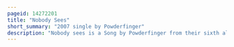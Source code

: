 ```yaml
---
pageid: 14272201
title: "Nobody Sees"
short_summary: "2007 single by Powderfinger"
description: "Nobody sees is a Song by Powderfinger from their sixth album Dream Days at the Hotel Existence. It is the third single from the Album and was released in Australia on 1 December 2007. The Announcement that it would be released as a single came the same Time universal Records released the Music Video to the Internet on the official Website."
---
```

